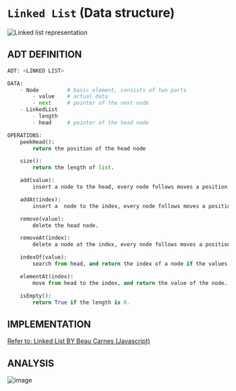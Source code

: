 # `Linked List` (Data structure)

![Linked list representation](https://user-images.githubusercontent.com/14041622/48702546-264b8600-ec2c-11e8-840a-cd3028bf1054.png)

## ADT DEFINITION

```py
ADT: <LINKED LIST>

DATA:
    - Node         # basic element, consists of two parts
        - value    # actual data
        - next     # pointer of the next node
    - LinkedList
        - length
        - head     # pointer of the head node

OPERATIONS:
    peekHead():
        return the position of the head node

    size():
        return the length of list.

    add(value):
        insert a node to the head, every node follows moves a position.

    addAt(index):
        insert a  node to the index, every node follows moves a position.

    remove(value):
        delete the head node.

    removeAt(index):
        delete a node at the index, every node follows moves a position.

    indexOf(value):
        search from head, and return the index of a node if the values are the same.

    elementAt(index):
        move from head to the index, and return the value of the node.

    isEmpty():
        return True if the length is 0.
```

## IMPLEMENTATION

[Refer to: Linked List BY Beau Carnes (Javascript)](https://codepen.io/beaucarnes/pen/ybOvBq/?editors=0010)

## ANALYSIS

![image](https://user-images.githubusercontent.com/14041622/48702692-87735980-ec2c-11e8-9b97-c1ef3e2d8a4d.png)
